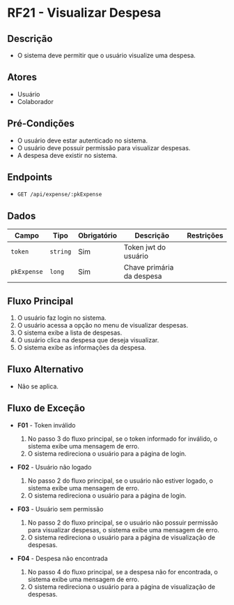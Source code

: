 # RF21 - Visualizar Despesa

## Descrição

- O sistema deve permitir que o usuário visualize uma despesa.

## Atores

- Usuário
- Colaborador

## Pré-Condições

- O usuário deve estar autenticado no sistema.
- O usuário deve possuir permissão para visualizar despesas.
- A despesa deve existir no sistema.

## Endpoints

- `GET /api/expense/:pkExpense`

## Dados

| Campo       | Tipo      | Obrigatório | Descrição                 | Restrições |
|-------------|-----------|-------------|---------------------------|------------|
| `token`     | `string`  | Sim         | Token jwt do usuário      |            |
| `pkExpense` | `long` | Sim         | Chave primária da despesa |            |

## Fluxo Principal

1. O usuário faz login no sistema.
2. O usuário acessa a opção no menu de visualizar despesas.
3. O sistema exibe a lista de despesas.
4. O usuário clica na despesa que deseja visualizar.
5. O sistema exibe as informações da despesa.

## Fluxo Alternativo

- Não se aplica.

## Fluxo de Exceção

- **F01** - Token inválido
    1. No passo 3 do fluxo principal, se o token informado for inválido, o sistema exibe uma mensagem de erro.
    2. O sistema redireciona o usuário para a página de login.

- **F02** - Usuário não logado
    1. No passo 2 do fluxo principal, se o usuário não estiver logado, o sistema exibe uma mensagem de erro.
    2. O sistema redireciona o usuário para a página de login.

- **F03** - Usuário sem permissão
    1. No passo 2 do fluxo principal, se o usuário não possuir permissão para visualizar despesas, o sistema exibe uma
       mensagem de erro.
    2. O sistema redireciona o usuário para a página de visualização de despesas.

- **F04** - Despesa não encontrada
    1. No passo 4 do fluxo principal, se a despesa não for encontrada, o sistema exibe uma mensagem de erro.
    2. O sistema redireciona o usuário para a página de visualização de despesas.
